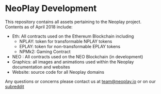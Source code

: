 # NeoPlay Development

This repository contains all assets pertaining to the Neoplay project.
Contents as of April 2018 include:
* Eth: All contracts used on the Ethereum Blockchain including
  * NPLAY: token for transformable NPLAY tokens
  * EPLAY: token for non-transformable EPLAY tokens
  * NPMk2: Gaming Contract
* NEO : All contracts used on the NEO Blockchain (in development)
* Graphics: all images and animations used within the Neoplay documentation and websites
* Website: source code for all Neoplay domains

Any questions or concerns please contact us at team@neoplay.io or on our [subreddit](reddit.com/r/NeoplayProject)
